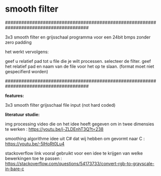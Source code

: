 # smooth filter
#######################################################################################

3x3 smooth filter en grijsschaal programma voor een  24bit bmps zonder zero padding

het werkt vervolgens:

geef u relatief pad tot u file die je wilt processen.
selecteer de filter.
geef het relatief pad en naam van de file  voor het op te slaan.  (format moet niet gespecifierd worden)

#######################################################################################

**features:**

3x3 smooth filter 
grijsschaal
file input (not hard coded)

**literatuur studie:**

img processing video die on het idee heeft gegeven om in twee dimensies te werken : 
https://youtu.be/j-ZLDEnhT3Q?t=238

smoothing algorithme idee uit C# dat wij hebben om gevormt naar C :
https://youtu.be/-5lHoRt0Lu4

stackoverflow link vooral gebruikt voor een idee te krijgen van welke bewerkingen toe te passen : 
https://stackoverflow.com/questions/54173733/convert-rgb-to-grayscale-in-bare-c

